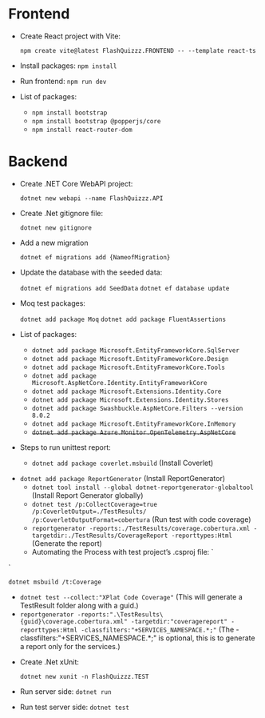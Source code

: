 # Frontend
* Create React project with Vite:
  
    `npm create vite@latest FlashQuizzz.FRONTEND -- --template react-ts`

* Install packages:
    `npm install`

* Run frontend:
    `npm run dev`

* List of packages:
    - `npm install bootstrap`
    - `npm install bootstrap @popperjs/core`
    - `npm install react-router-dom`

# Backend
* Create .NET Core WebAPI project:

    `dotnet new webapi --name FlashQuizzz.API`

* Create .Net gitignore file:
  
    `dotnet new gitignore`

* Add a new migration

    `dotnet ef migrations add {NameofMigration}`

* Update the database with the seeded data:
  
    `dotnet ef migrations add SeedData`
    `dotnet ef database update`

* Moq test packages:
  
    `dotnet add package Moq`
    `dotnet add package FluentAssertions`

* List of packages:
  - `dotnet add package Microsoft.EntityFrameworkCore.SqlServer`
  - `dotnet add package Microsoft.EntityFrameworkCore.Design`
  - `dotnet add package Microsoft.EntityFrameworkCore.Tools`
  - `dotnet add package Microsoft.AspNetCore.Identity.EntityFrameworkCore`
  - `dotnet add package Microsoft.Extensions.Identity.Core`
  - `dotnet add package Microsoft.Extensions.Identity.Stores`
  - `dotnet add package Swashbuckle.AspNetCore.Filters --version 8.0.2`
  - `dotnet add package Microsoft.EntityFrameworkCore.InMemory`
  - ~~`dotnet add package Azure.Monitor.OpenTelemetry.AspNetCore`~~

* Steps to run unittest report:
  - `dotnet add package coverlet.msbuild` (Install Coverlet)
- `dotnet add package ReportGenerator`  (Install ReportGenerator)
  - `dotnet tool install --global dotnet-reportgenerator-globaltool` (Install Report Generator globally)
  - `dotnet test /p:CollectCoverage=true /p:CoverletOutput=./TestResults/ /p:CoverletOutputFormat=cobertura` (Run test with code coverage)
  - `reportgenerator -reports:./TestResults/coverage.cobertura.xml -targetdir:./TestResults/CoverageReport -reporttypes:Html` (Generate the report)
  - Automating the Process with test project’s .csproj file: 
  `<Target Name="Coverage" AfterTargets="Test">
  <Exec Command="dotnet test /p:CollectCoverage=true /p:CoverletOutput=./TestResults/ /p:CoverletOutputFormat=cobertura" />
  <Exec Command="reportgenerator -reports:./TestResults/coverage.cobertura.xml -targetdir:./TestResults/CoverageReport -reporttypes:Html" />
</Target>`

  `dotnet msbuild /t:Coverage`

  - `dotnet test --collect:"XPlat Code Coverage"` (This will generate a TestResult folder along with a guid.)
  - `reportgenerator -reports:".\TestResults\{guid}\coverage.cobertura.xml" -targetdir:"coveragereport" -reporttypes:Html -classfilters:"+SERVICES_NAMESPACE.*;"`  (The -classfilters:"+SERVICES_NAMESPACE.*;" is optional, this is to generate a report only for the services.)

* Create .Net xUnit:
    
    `dotnet new xunit -n FlashQuizzz.TEST`

* Run server side:
    `dotnet run`

* Run test server side:
    `dotnet test`

